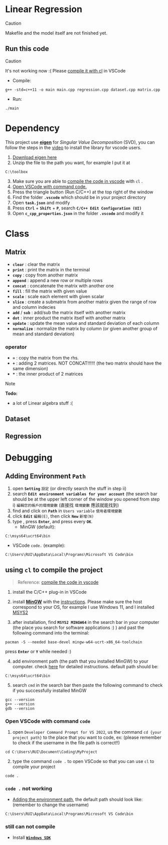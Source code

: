 # Linear Regression
> [!CAUTION]
> Makefile and the model itself are not finished yet.

## Run this code
> [!CAUTION]
> It's not working now :(
> Please [compile it with cl](#using-cl-to-compile-the-project) in VSCode
* Compile:
```
g++ -std=c++11 -o main main.cpp regression.cpp dataset.cpp matrix.cpp
```
* Run:
```
./main
```

# Dependency
This project use [**eigen**](https://eigen.tuxfamily.org/index.php?title=Main_Page) for *Singular Value Decomposition* (SVD), you can follow the steps in the [video](https://www.youtube.com/watch?v=fUxp3upZsk0&ab_channel=AleksandarHaber) to install the library for vscode users.
1. [Download eigen here](https://eigen.tuxfamily.org/index.php?title=Main_Page)
2. Unzip the file to the path you want, for example I put it at
```
C:\toolbox
```
3. Make sure you are able to [compile the code in vscode](#using-cl-to-compile-the-project) with `cl` .
4. [Open VSCode with command code.](#open-vscode-with-command-code)
5. Press the triangle button (Run C/C++) at the top right of the window
6. Find the folder **`.vscode`** which should be in your project directory
7. Open **`task.json`** and modify
8. Press **`Ctrl`** + **`Shift`** + **`P`**, search **`C/C++ Edit Configuration (UI)`**
9. Open **`c_cpp_properties.json`** in the folder **`.vscode`** and modify it

# Class
## Matrix
* **`clear`** : clear the matrix
* **`print`** : print the matrix in the terminal
* **`copy`** : copy from another matrix
* **`append`** : append a new row or multiple rows
* **`concat`** : concatenate the matrix with another one
* **`fill`** : fill the matrix with given value
* **`scale`** : scale each element with given scalar
* **`slice`** : create a submatrix from another matrix given the range of row and column indecies
* **`add`** / **`sub`** : add/sub the matrix itself with another matrix
* **`dot`** : inner product the matrix itself with another matrix
* **`update`** : update the mean value and standard deviation of each column
* **`normalize`** : normalize the matrix by column (or given another group of mean and standard deviation)
### operator
* **`=`** : copy the matrix from the rhs.
* **`+`** : adding 2 matrices. NOT CONCAT!!!!!! (the two matrix should have the same dimension)
* **`*`** : the inner product of 2 matrices
> [!NOTE]  
> **Todo:**
> * a lot of Linear algebra stuff :(

## Dataset

## Regression

# Debugging
## Adding Environment `Path`
1. open **`Setting`** `設定` (or directly search the stuff in step ii)
2. search **`Edit environment variables for your account`** (the search bar should be at the upper left corner of the window you opened from step i) `編輯您的帳戶的環境變數` (直接找 `環境變數` 應該就能找到)
3. find and click on **`Path`** in `Users variable` `使用者環境變數`
4. click **`Edit`** `編輯(E)`, then click **`New`** `新增(N)`
5. type , press **`Enter`**, and  press every **`OK`**.
   * MinGW (default): 
```
C:\msys64\ucrt64\bin
```
   * VSCode `code.` (example):
```
C:\Users\RUI\AppData\Local\Programs\Microsoft VS Code\bin
```
## using `cl` to compile the project
> Reference: [compile the code in vscode](https://code.visualstudio.com/docs/languages/cpp)
1. install the C/C++ plug-in in VSCode

2. install [**MinGW**](https://www.mingw-w64.org/downloads/) with the [instructions](https://code.visualstudio.com/docs/cpp/config-mingw#_create-a-hello-world-app). Please make sure the host correspond to your OS, for example I use Windows 11, and I installed [MSYS2](https://www.msys2.org/)

3. after installation, find **`MSYS2 MINGW64`** in the search bar in your computer (the place you search for software applications :) ) and past the following command into the terminal:
```
pacman -S --needed base-devel mingw-w64-ucrt-x86_64-toolchain
```
  press **`Enter`** or **`Y`** while needed :)

4. add environment path (the path that you installed MinGW) to your computer. check [here](#adding-environment-path) for detailed instructions. default path should be: 
```
C:\msys64\ucrt64\bin
```
5. search `cmd` in the search bar then paste the following command to check if you successfully installed MinGW
```
gcc --version
g++ --version
gdb --version
```
### Open VSCode with command `code`
1. open `Developer Command Prompt for VS 2022`, us the command `cd {your project path}` to the place that you want to code, ex:
(please remember to check if the username in the file path is correct!!)
```
cd C:\Users\RUI\Document\Coding\MyProject
```
2. type the command `code .` to open VSCode so that you can use `cl` to compile your project 
```
code .
``` 
### `code .` not working
* [Adding the environment path](#adding-environment-path), the default path should look like:
(remember to change the username)
```
C:\Users\RUI\AppData\Local\Programs\Microsoft VS Code\bin
```
### still can not compile
* Install [**`Windows SDK`**](https://developer.microsoft.com/en-us/windows/downloads/windows-sdk/)

